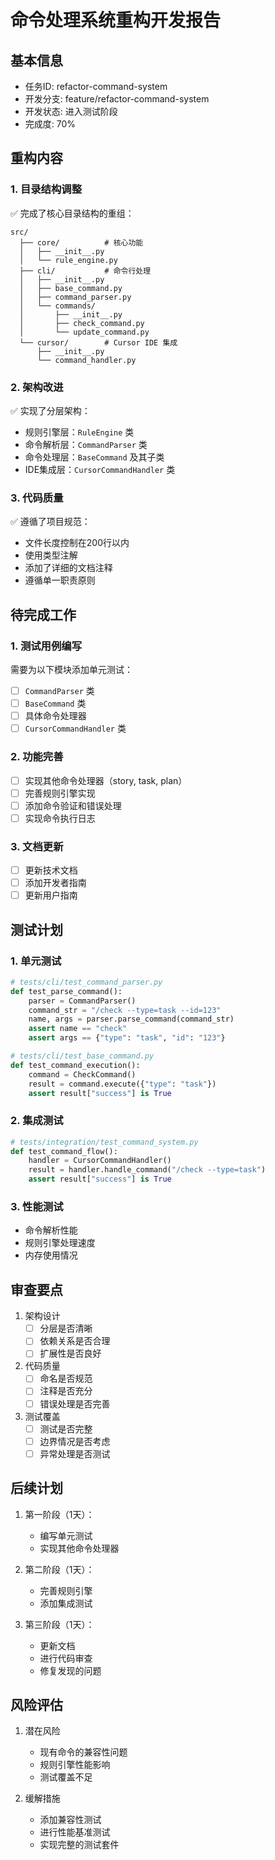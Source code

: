 # 命令处理系统重构开发报告

## 基本信息

- 任务ID: refactor-command-system
- 开发分支: feature/refactor-command-system
- 开发状态: 进入测试阶段
- 完成度: 70%

## 重构内容

### 1. 目录结构调整

✅ 完成了核心目录结构的重组：
```
src/
  ├── core/          # 核心功能
  │   ├── __init__.py
  │   └── rule_engine.py
  ├── cli/           # 命令行处理
  │   ├── __init__.py
  │   ├── base_command.py
  │   ├── command_parser.py
  │   └── commands/
  │       ├── __init__.py
  │       ├── check_command.py
  │       └── update_command.py
  └── cursor/        # Cursor IDE 集成
      ├── __init__.py
      └── command_handler.py
```

### 2. 架构改进

✅ 实现了分层架构：

- 规则引擎层：`RuleEngine` 类
- 命令解析层：`CommandParser` 类
- 命令处理层：`BaseCommand` 及其子类
- IDE集成层：`CursorCommandHandler` 类

### 3. 代码质量

✅ 遵循了项目规范：

- 文件长度控制在200行以内
- 使用类型注解
- 添加了详细的文档注释
- 遵循单一职责原则

## 待完成工作

### 1. 测试用例编写

需要为以下模块添加单元测试：

- [ ] `CommandParser` 类
- [ ] `BaseCommand` 类
- [ ] 具体命令处理器
- [ ] `CursorCommandHandler` 类

### 2. 功能完善

- [ ] 实现其他命令处理器（story, task, plan）
- [ ] 完善规则引擎实现
- [ ] 添加命令验证和错误处理
- [ ] 实现命令执行日志

### 3. 文档更新

- [ ] 更新技术文档
- [ ] 添加开发者指南
- [ ] 更新用户指南

## 测试计划

### 1. 单元测试

```python
# tests/cli/test_command_parser.py
def test_parse_command():
    parser = CommandParser()
    command_str = "/check --type=task --id=123"
    name, args = parser.parse_command(command_str)
    assert name == "check"
    assert args == {"type": "task", "id": "123"}

# tests/cli/test_base_command.py
def test_command_execution():
    command = CheckCommand()
    result = command.execute({"type": "task"})
    assert result["success"] is True
```

### 2. 集成测试

```python
# tests/integration/test_command_system.py
def test_command_flow():
    handler = CursorCommandHandler()
    result = handler.handle_command("/check --type=task")
    assert result["success"] is True
```

### 3. 性能测试

- 命令解析性能
- 规则引擎处理速度
- 内存使用情况

## 审查要点

1. 架构设计
   - [ ] 分层是否清晰
   - [ ] 依赖关系是否合理
   - [ ] 扩展性是否良好

2. 代码质量
   - [ ] 命名是否规范
   - [ ] 注释是否充分
   - [ ] 错误处理是否完善

3. 测试覆盖
   - [ ] 测试是否完整
   - [ ] 边界情况是否考虑
   - [ ] 异常处理是否测试

## 后续计划

1. 第一阶段（1天）：
   - 编写单元测试
   - 实现其他命令处理器

2. 第二阶段（1天）：
   - 完善规则引擎
   - 添加集成测试

3. 第三阶段（1天）：
   - 更新文档
   - 进行代码审查
   - 修复发现的问题

## 风险评估

1. 潜在风险
   - 现有命令的兼容性问题
   - 规则引擎性能影响
   - 测试覆盖不足

2. 缓解措施
   - 添加兼容性测试
   - 进行性能基准测试
   - 实现完整的测试套件
